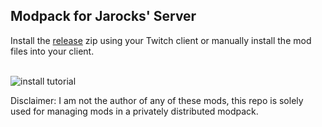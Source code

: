 ## Modpack for Jarocks' Server

Install the [release](https://github.com/jarocks/jarocks-modpack/releases/latest) zip using your Twitch client or manually install the mod files into your client.<br/><br/>

![install tutorial](https://cdn.discordapp.com/attachments/568134611482181643/568206867759628335/tutorial.gif)

Disclaimer: I am not the author of any of these mods, this repo is solely used for managing mods in a privately distributed modpack.
